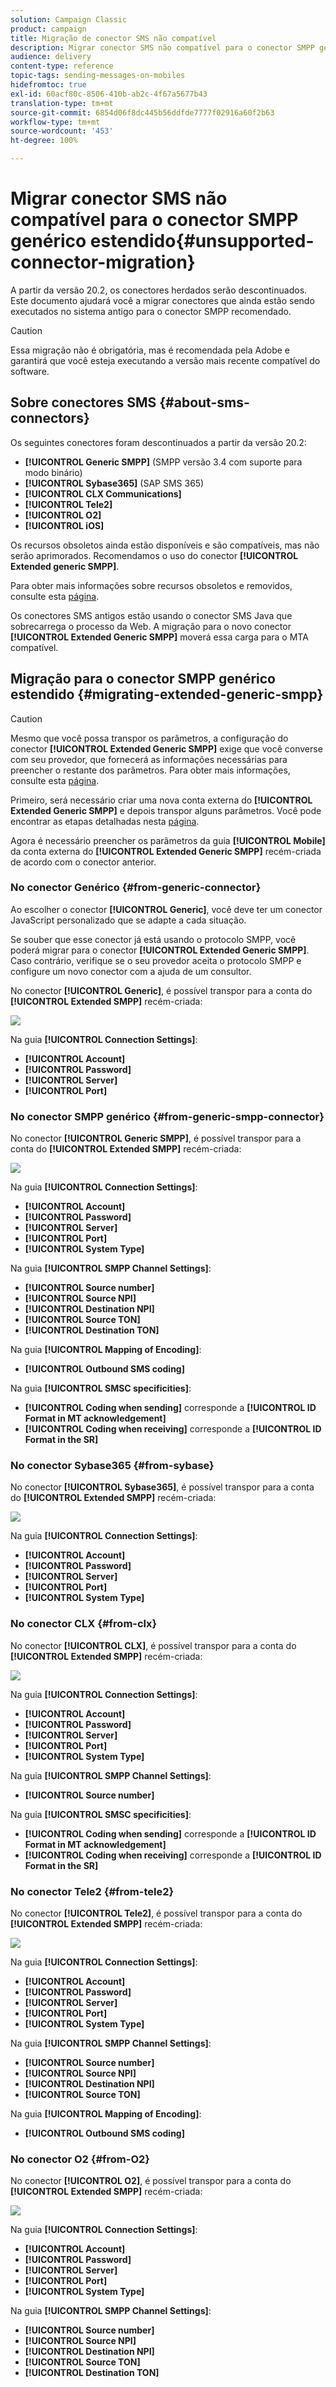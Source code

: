 ```yaml
---
solution: Campaign Classic
product: campaign
title: Migração de conector SMS não compatível
description: Migrar conector SMS não compatível para o conector SMPP genérico estendido
audience: delivery
content-type: reference
topic-tags: sending-messages-on-mobiles
hidefromtoc: true
exl-id: 60acf80c-8506-410b-ab2c-4f67a5677b43
translation-type: tm+mt
source-git-commit: 6854d06f8dc445b56ddfde7777f02916a60f2b63
workflow-type: tm+mt
source-wordcount: '453'
ht-degree: 100%

---
```


# Migrar conector SMS não compatível para o conector SMPP genérico estendido{#unsupported-connector-migration}

A partir da versão 20.2, os conectores herdados serão descontinuados. Este documento ajudará você a migrar conectores que ainda estão sendo executados no sistema antigo para o conector SMPP recomendado.

>[!CAUTION]
>
>Essa migração não é obrigatória, mas é recomendada pela Adobe e garantirá que você esteja executando a versão mais recente compatível do software.

## Sobre conectores SMS {#about-sms-connectors}

Os seguintes conectores foram descontinuados a partir da versão 20.2:

* **[!UICONTROL Generic SMPP]** (SMPP versão 3.4 com suporte para modo binário)
* **[!UICONTROL Sybase365]** (SAP SMS 365)
* **[!UICONTROL CLX Communications]**
* **[!UICONTROL Tele2]**
* **[!UICONTROL O2]**
* **[!UICONTROL iOS]**

Os recursos obsoletos ainda estão disponíveis e são compatíveis, mas não serão aprimorados. Recomendamos o uso do conector **[!UICONTROL Extended generic SMPP]**.

Para obter mais informações sobre recursos obsoletos e removidos, consulte esta [página](../../rn/using/deprecated-features.md).

Os conectores SMS antigos estão usando o conector SMS Java que sobrecarrega o processo da Web. A migração para o novo conector **[!UICONTROL Extended Generic SMPP]** moverá essa carga para o MTA compatível.

## Migração para o conector SMPP genérico estendido {#migrating-extended-generic-smpp}

>[!CAUTION]
>
>Mesmo que você possa transpor os parâmetros, a configuração do conector **[!UICONTROL Extended Generic SMPP]** exige que você converse com seu provedor, que fornecerá as informações necessárias para preencher o restante dos parâmetros. Para obter mais informações, consulte esta [página](../../delivery/using/sms-protocol.md).

Primeiro, será necessário criar uma nova conta externa do **[!UICONTROL Extended Generic SMPP]** e depois transpor alguns parâmetros. Você pode encontrar as etapas detalhadas nesta [página](../../delivery/using/sms-set-up.md#creating-an-smpp-external-account).

Agora é necessário preencher os parâmetros da guia **[!UICONTROL Mobile]** da conta externa do **[!UICONTROL Extended Generic SMPP]** recém-criada de acordo com o conector anterior.

### No conector Genérico {#from-generic-connector}

Ao escolher o conector **[!UICONTROL Generic]**, você deve ter um conector JavaScript personalizado que se adapte a cada situação.

Se souber que esse conector já está usando o protocolo SMPP, você poderá migrar para o conector **[!UICONTROL Extended Generic SMPP]**. Caso contrário, verifique se o seu provedor aceita o protocolo SMPP e configure um novo conector com a ajuda de um consultor.

No conector **[!UICONTROL Generic]**, é possível transpor para a conta do **[!UICONTROL Extended SMPP]** recém-criada:

![](assets/smpp_generic.png)

Na guia **[!UICONTROL Connection Settings]**:

* **[!UICONTROL Account]**
* **[!UICONTROL Password]**
* **[!UICONTROL Server]**
* **[!UICONTROL Port]**

### No conector SMPP genérico {#from-generic-smpp-connector}

No conector **[!UICONTROL Generic SMPP]**, é possível transpor para a conta do **[!UICONTROL Extended SMPP]** recém-criada:

![](assets/smpp_generic_2.png)

Na guia **[!UICONTROL Connection Settings]**:

* **[!UICONTROL Account]**
* **[!UICONTROL Password]**
* **[!UICONTROL Server]**
* **[!UICONTROL Port]**
* **[!UICONTROL System Type]**

Na guia **[!UICONTROL SMPP Channel Settings]**:

* **[!UICONTROL Source number]**
* **[!UICONTROL Source NPI]**
* **[!UICONTROL Destination NPI]**
* **[!UICONTROL Source TON]**
* **[!UICONTROL Destination TON]**

Na guia **[!UICONTROL Mapping of Encoding]**:

* **[!UICONTROL Outbound SMS coding]**

Na guia **[!UICONTROL SMSC specificities]**:

* **[!UICONTROL Coding when sending]** corresponde a **[!UICONTROL ID Format in MT acknowledgement]**
* **[!UICONTROL Coding when receiving]** corresponde a **[!UICONTROL ID Format in the SR]**

### No conector Sybase365 {#from-sybase}

No conector **[!UICONTROL Sybase365]**, é possível transpor para a conta do **[!UICONTROL Extended SMPP]** recém-criada:

![](assets/smpp_3.png)

Na guia **[!UICONTROL Connection Settings]**:

* **[!UICONTROL Account]**
* **[!UICONTROL Password]**
* **[!UICONTROL Server]**
* **[!UICONTROL Port]**
* **[!UICONTROL System Type]**

### No conector CLX {#from-clx}

No conector **[!UICONTROL CLX]**, é possível transpor para a conta do **[!UICONTROL Extended SMPP]** recém-criada:

![](assets/smpp_4.png)

Na guia **[!UICONTROL Connection Settings]**:

* **[!UICONTROL Account]**
* **[!UICONTROL Password]**
* **[!UICONTROL Server]**
* **[!UICONTROL Port]**
* **[!UICONTROL System Type]**

Na guia **[!UICONTROL SMPP Channel Settings]**:

* **[!UICONTROL Source number]**

Na guia **[!UICONTROL SMSC specificities]**:

* **[!UICONTROL Coding when sending]** corresponde a **[!UICONTROL ID Format in MT acknowledgement]**
* **[!UICONTROL Coding when receiving]** corresponde a **[!UICONTROL ID Format in the SR]**

### No conector Tele2 {#from-tele2}

No conector **[!UICONTROL Tele2]**, é possível transpor para a conta do **[!UICONTROL Extended SMPP]** recém-criada:

![](assets/smpp_6.png)

Na guia **[!UICONTROL Connection Settings]**:

* **[!UICONTROL Account]**
* **[!UICONTROL Password]**
* **[!UICONTROL Server]**
* **[!UICONTROL Port]**
* **[!UICONTROL System Type]**

Na guia **[!UICONTROL SMPP Channel Settings]**:

* **[!UICONTROL Source number]**
* **[!UICONTROL Source NPI]**
* **[!UICONTROL Destination NPI]**
* **[!UICONTROL Source TON]**

Na guia **[!UICONTROL Mapping of Encoding]**:

* **[!UICONTROL Outbound SMS coding]**

### No conector O2 {#from-O2}

No conector **[!UICONTROL O2]**, é possível transpor para a conta do **[!UICONTROL Extended SMPP]** recém-criada:

![](assets/smpp_5.png)

Na guia **[!UICONTROL Connection Settings]**:

* **[!UICONTROL Account]**
* **[!UICONTROL Password]**
* **[!UICONTROL Server]**
* **[!UICONTROL Port]**
* **[!UICONTROL System Type]**

Na guia **[!UICONTROL SMPP Channel Settings]**:

* **[!UICONTROL Source number]**
* **[!UICONTROL Source NPI]**
* **[!UICONTROL Destination NPI]**
* **[!UICONTROL Source TON]**
* **[!UICONTROL Destination TON]**
